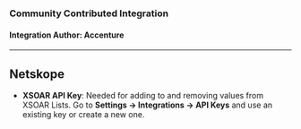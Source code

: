 ### Community Contributed Integration
 #### Integration Author: Accenture
***
## Netskope
- **XSOAR API Key**: Needed for adding to and removing values from XSOAR Lists. Go to **Settings -> Integrations -> API Keys** and use an existing key or create a new one.
